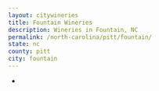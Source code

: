 ```yaml
---
layout: citywineries
title: Fountain Wineries
description: Wineries in Fountain, NC
permalink: /north-carolina/pitt/fountain/
state: nc
county: pitt
city: fountain
---
```

-
